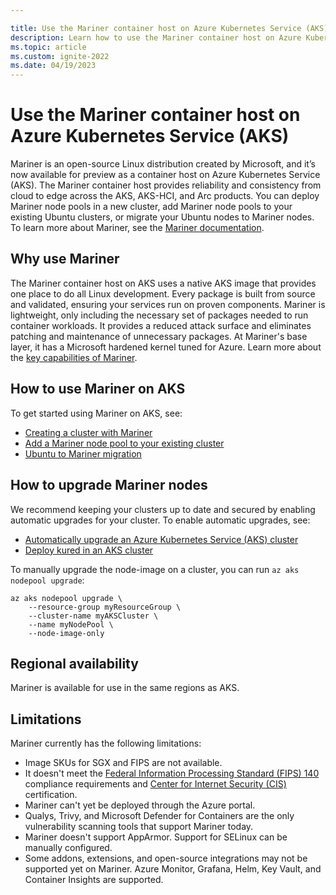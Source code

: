 ```yaml
---

title: Use the Mariner container host on Azure Kubernetes Service (AKS)
description: Learn how to use the Mariner container host on Azure Kubernetes Service (AKS)
ms.topic: article
ms.custom: ignite-2022
ms.date: 04/19/2023
---
```


# Use the Mariner container host on Azure Kubernetes Service (AKS)

Mariner is an open-source Linux distribution created by Microsoft, and it’s now available for preview as a container host on Azure Kubernetes Service (AKS). The Mariner container host provides reliability and consistency from cloud to edge across the AKS, AKS-HCI, and Arc products. You can deploy Mariner node pools in a new cluster, add Mariner node pools to your existing Ubuntu clusters, or migrate your Ubuntu nodes to Mariner nodes. To learn more about Mariner, see the [Mariner documentation][mariner-doc].

## Why use Mariner

The Mariner container host on AKS uses a native AKS image that provides one place to do all Linux development. Every package is built from source and validated, ensuring your services run on proven components. Mariner is lightweight, only including the necessary set of packages needed to run container workloads. It provides a reduced attack surface and eliminates patching and maintenance of unnecessary packages. At Mariner's base layer, it has a Microsoft hardened kernel tuned for Azure. Learn more about the [key capabilities of Mariner][mariner-capabilities].

## How to use Mariner on AKS

To get started using Mariner on AKS, see:

* [Creating a cluster with Mariner][mariner-cluster-config]
* [Add a Mariner node pool to your existing cluster][mariner-node-pool]
* [Ubuntu to Mariner migration][ubuntu-to-mariner]

## How to upgrade Mariner nodes

We recommend keeping your clusters up to date and secured by enabling automatic upgrades for your cluster. To enable automatic upgrades, see:

* [Automatically upgrade an Azure Kubernetes Service (AKS) cluster][auto-upgrade-aks]
* [Deploy kured in an AKS cluster][kured]

To manually upgrade the node-image on a cluster, you can run `az aks nodepool upgrade`:

```azurecli
az aks nodepool upgrade \
    --resource-group myResourceGroup \
    --cluster-name myAKSCluster \
    --name myNodePool \
    --node-image-only
```

## Regional availability

Mariner is available for use in the same regions as AKS.

## Limitations

Mariner currently has the following limitations:

* Image SKUs for SGX and FIPS are not available. 
* It doesn't meet the [Federal Information Processing Standard (FIPS) 140](https://csrc.nist.gov/publications/detail/fips/140/3/final) compliance requirements and [Center for Internet Security (CIS)](https://www.cisecurity.org/) certification.
* Mariner can't yet be deployed through the Azure portal.
* Qualys, Trivy, and Microsoft Defender for Containers are the only vulnerability scanning tools that support Mariner today.
* Mariner doesn't support AppArmor. Support for SELinux can be manually configured.
* Some addons, extensions, and open-source integrations may not be supported yet on Mariner. Azure Monitor, Grafana, Helm, Key Vault, and Container Insights are supported.

<!-- LINKS - Internal -->
[mariner-doc]: https://microsoft.github.io/CBL-Mariner/docs/#cbl-mariner-linux
[mariner-capabilities]: https://microsoft.github.io/CBL-Mariner/docs/#key-capabilities-of-cbl-mariner-linux
[mariner-cluster-config]: cluster-configuration.md
[mariner-node-pool]: use-multiple-node-pools.md#add-a-mariner-node-pool
[ubuntu-to-mariner]: use-multiple-node-pools.md#migrate-ubuntu-nodes-to-mariner
[auto-upgrade-aks]: auto-upgrade-cluster.md
[kured]: node-updates-kured.md

